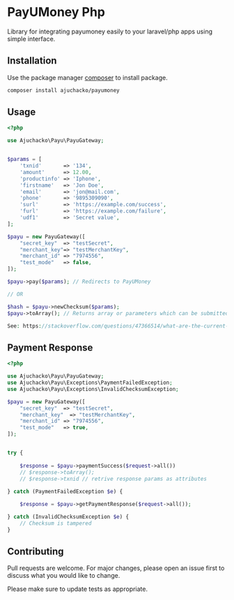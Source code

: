 # PayUMoney Php


Library for integrating payumoney easily to your laravel/php apps using simple interface.

## Installation

Use the package manager [composer](https://getcomposer.org/) to install package.

```bash
composer install ajuchacko/payumoney
```

## Usage

```php
<?php

use Ajuchacko\Payu\PayuGateway;


$params = [
    'txnid'       => '134',
    'amount'      => 12.00,
    'productinfo' => 'Iphone',
    'firstname'   => 'Jon Doe',
    'email'       => 'jon@mail.com',
    'phone'       => '9895309090',
    'surl'        => 'https://example.com/success',
    'furl'        => 'https://example.com/failure',
    'udf1'        => 'Secret value',
];

$payu = new PayuGateway([
    "secret_key"  => "testSecret",
    "merchant_key"=> "testMerchantKey",
    "merchant_id" => "7974556",
    "test_mode"   => false,
]);

$payu->pay($params); // Redirects to PayUMoney

// OR

$hash = $payu->newChecksum($params);
$payu->toArray(); // Returns array or parameters which can be submitted via web/mobile app.

See: https://stackoverflow.com/questions/47366514/what-are-the-current-payumoney-test-credentials
```

## Payment Response

```php
<?php

use Ajuchacko\Payu\PayuGateway;
use Ajuchacko\Payu\Exceptions\PaymentFailedException;
use Ajuchacko\Payu\Exceptions\InvalidChecksumException;

$payu = new PayuGateway([
    "secret_key"  => "testSecret",
    "merchant_key"  => "testMerchantKey",
    "merchant_id" => "7974556",
    "test_mode"   => true,
]);


try {
    
    $response = $payu->paymentSuccess($request->all())
    // $response->toArray();
    // $response->txnid // retrive response params as attributes
    
} catch (PaymentFailedException $e) {

    $response = $payu->getPaymentResponse($request->all());

} catch (InvalidChecksumException $e) {
    // Checksum is tampered
}

```
## Contributing
Pull requests are welcome. For major changes, please open an issue first to discuss what you would like to change.

Please make sure to update tests as appropriate.
